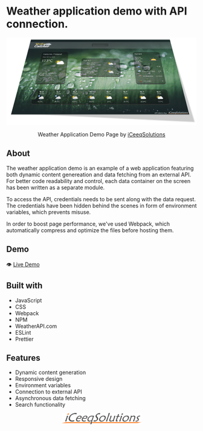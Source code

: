 # Weather application demo with API connection.

![](./src/img/weatherApp.png)

<p align="center">
  Weather Application Demo Page by <a href="https://iceeqsolutions.fi/">iCeeqSolutions</a>
</p>

## About

The weather application demo is an example of a web application featuring both dynamic content genereation and data fetching from an external API. For better code readability and control, each data container on the screen has been written as a separate module.

To access the API, credentials needs to be sent along with the data request. The credentials have been hidden behind the scenes in form of environment variables, which prevents misuse.

In order to boost page performance, we've used Webpack, which automatically compress and optimize the files before hosting them.

## Demo

👁️ [Live Demo](https://test.com)

## Built with

- JavaScript
- CSS
- Webpack
- NPM
- WeatherAPI.com
- ESLint
- Prettier

## Features

- Dynamic content generation
- Responsive design
- Environment variables
- Connection to external API
- Asynchronous data fetching
- Search functionality

<p align="center"><a href="https://iceeqsolutions.fi/"><img height="30px" width="211px" src="./src/img/iCS_Logo_Dark.png"></a></p>
<br/><br/>
